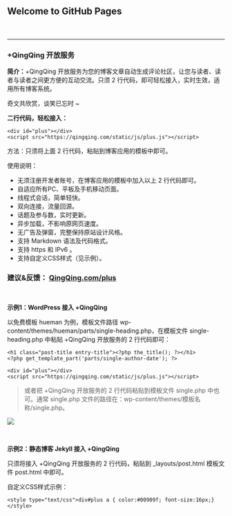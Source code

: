 ## Welcome to GitHub Pages

<div id="plus" style="padding: 10px 10px; text-align:center;"></div>
<script src="https://qingqing.com/static/js/plus.js"></script>

  
***

### +QingQing 开放服务


**简介：**+QingQing 开放服务为您的博客文章自动生成评论社区，让您与读者、读者与读者之间更方便的互动交流。只须 2 行代码，即可轻松接入，实时生效，适用所有博客系统。

奇文共欣赏，谈笑已忘时 ~


**二行代码，轻松接入：**

    <div id="plus"></div>
    <script src="https://qingqing.com/static/js/plus.js"></script>


方法：只须将上面 2 行代码，粘贴到博客应用的模板中即可。


使用说明：

* 无须注册开发者账号，在博客应用的模板中加入以上 2 行代码即可。
* 自适应所有PC、平板及手机移动页面。
* 线程式会话，简单轻快。
* 双向连接，流量回源。
* 话题及参与数，实时更新。
* 异步加载，不影响原网页速度。
* 无广告及弹窗，完整保持原站设计风格。
* 支持 Markdown 语法及代码格式。
* 支持 https 和 IPv6 。
* 支持自定义CSS样式（见示例）。


### 建议&反馈： [QingQing.com/plus](https://qingqing.com/post/1021205/time#next)

<br/>

**示例1：WordPress 接入 +QingQing**

以免费模板 hueman 为例，模板文件路径 wp-content/themes/hueman/parts/single-heading.php，在模板文件 single-heading.php 中粘贴 +QingQing 开放服务的 2 行代码即可：

    <h1 class="post-title entry-title"><?php the_title(); ?></h1>  
    <?php get_template_part('parts/single-author-date'); ?>

    <div id="plus"></div>
    <script src="https://qingqing.com/static/js/plus.js"></script>

> 或者把 +QingQing 开放服务的 2 行代码粘贴到模板文件 single.php 中也可。通常 single.php 文件的路径在：wp-content/themes/模板名称/single.php。

![](https://qingqing.com/static/wordpress.png)

<br/>

**示例2：静态博客 Jekyll  接入 +QingQing**

只须将接入 +QingQing 开放服务的 2 行代码，粘贴到 _layouts/post.html 模板文件 post.html 中即可。


自定义CSS样式示例：

```<style type="text/css">div#plus a { color:#00909f; font-size:16px;}</style>```


<br/>
